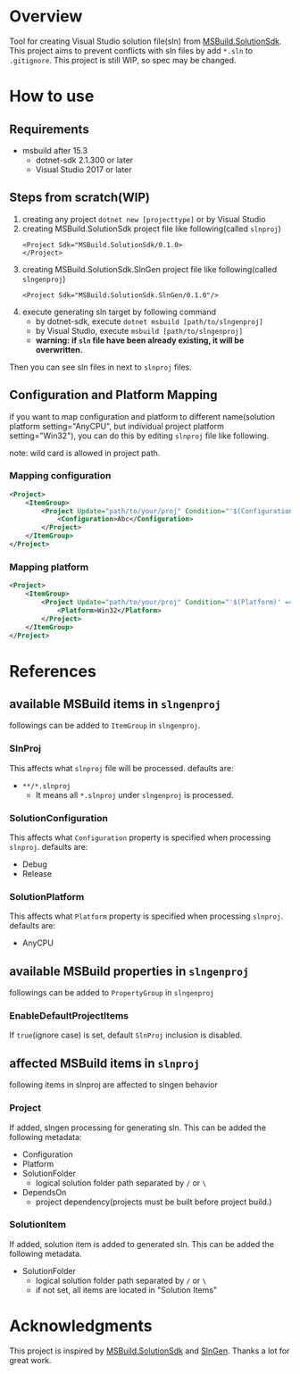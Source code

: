 # Overview

Tool for creating Visual Studio solution file(sln) from [MSBuild.SolutionSdk](https://github.com/JeffCyr/MSBuild.SolutionSdk).
This project aims to prevent conflicts with sln files by add `*.sln` to `.gitignore`.
This project is still WIP, so spec may be changed.

# How to use

## Requirements

* msbuild after 15.3
    * dotnet-sdk 2.1.300 or later
    * Visual Studio 2017 or later

## Steps from scratch(WIP)

1. creating any project
    `dotnet new [projecttype]` or by Visual Studio
2. creating MSBuild.SolutionSdk project file like following(called `slnproj`)
    ```
    <Project Sdk="MSBuild.SolutionSdk/0.1.0>
    </Project>
    ```
3. creating MSBuild.SolutionSdk.SlnGen project file like following(called `slngenproj`)
    ```
    <Project Sdk="MSBuild.SolutionSdk.SlnGen/0.1.0"/>
    ```
4. execute generating sln target by following command
    * by dotnet-sdk, execute `dotnet msbuild [path/to/slngenproj]`
    * by Visual Studio, execute `msbuild [path/to/slngenproj]`
    * **warning: if `sln` file have been already existing, it will be overwritten.**

Then you can see sln files in next to `slnproj` files.

## Configuration and Platform Mapping

if you want to map configuration and platform to different name(solution platform setting="AnyCPU", but individual project platform setting="Win32"),
you can do this by editing `slnproj` file like following.

note: wild card is allowed in project path.

### Mapping configuration

```xml
<Project>
    <ItemGroup>
        <Project Update="path/to/your/proj" Condition="'$(Configuration)' == 'Debug'">
            <Configuration>Abc</Configuration>
        </Project>
    </ItemGroup>
</Project>
```

### Mapping platform

```xml
<Project>
    <ItemGroup>
        <Project Update="path/to/your/proj" Condition="'$(Platform)' == 'AnyCPU'">
            <Platform>Win32</Platform>
        </Project>
    </ItemGroup>
</Project>
```

# References

## available MSBuild items in `slngenproj`

followings can be added to `ItemGroup` in `slngenproj`.

### SlnProj

This affects what `slnproj` file will be processed.
defaults are:
* `**/*.slnproj`
    * It means all `*.slnproj` under `slngenproj` is processed.

### SolutionConfiguration

This affects what `Configuration` property is specified when processing `slnproj`.
defaults are:
* Debug
* Release

### SolutionPlatform

This affects what `Platform` property is specified when processing `slnproj`.
defaults are:
* AnyCPU

## available MSBuild properties in `slngenproj`

followings can be added to `PropertyGroup` in `slngenproj`

### EnableDefaultProjectItems

If `true`(ignore case) is set, default `SlnProj` inclusion is disabled.

## affected MSBuild items in `slnproj`

following items in slnproj are affected to slngen behavior

### Project

If added, slngen processing for generating sln.
This can be added the following metadata:

* Configuration
* Platform
* SolutionFolder
    * logical solution folder path separated by `/` or `\`
* DependsOn
    * project dependency(projects must be built before project build.)

### SolutionItem

If added, solution item is added to generated sln.
This can be added the following metadata.

* SolutionFolder
    * logical solution folder path separated by `/` or `\`
    * if not set, all items are located in "Solution Items"

# Acknowledgments

This project is inspired by [MSBuild.SolutionSdk](https://github.com/JeffCyr/MSBuild.SolutionSdk) and [SlnGen](https://github.com/jeffkl/SlnGen).
Thanks a lot for great work.